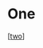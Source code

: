 # One

[[two]]

[//begin]: # "Autogenerated link references for markdown compatibility"
[two]: two.md "Two"
[//end]: # "Autogenerated link references"